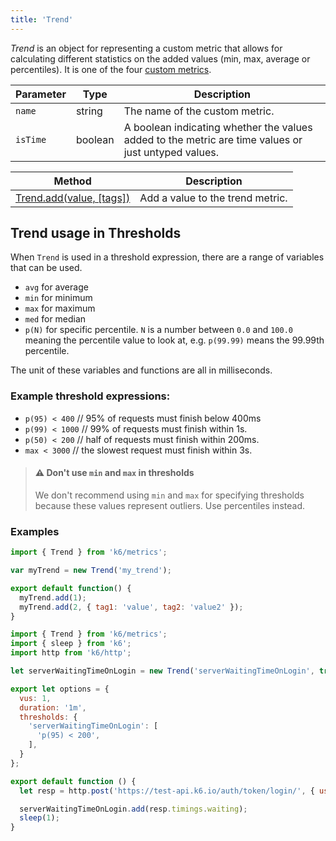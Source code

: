 ```yaml
---
title: 'Trend'
---
```


_Trend_ is an object for representing a custom metric that allows for calculating different statistics on the added values (min, max, average or percentiles). It is one of the four [custom metrics](/javascript-api/k6-metrics).

| Parameter | Type    | Description                                                                                         |
| --------- | ------- | --------------------------------------------------------------------------------------------------- |
| `name`    | string  | The name of the custom metric.                                                                      |
| `isTime`  | boolean | A boolean indicating whether the values added to the metric are time values or just untyped values. |

| Method                                                                            | Description                      |
| --------------------------------------------------------------------------------- | -------------------------------- |
| [Trend.add(value, [tags])](/javascript-api/k6-metrics/trend/trend-add-value-tags) | Add a value to the trend metric. |

## Trend usage in Thresholds

When `Trend` is used in a threshold expression, there are a range of variables that can be used.

- `avg` for average
- `min` for minimum
- `max` for maximum
- `med` for median
- `p(N)` for specific percentile. `N` is a number between `0.0` and `100.0` meaning the percentile value to look at, e.g. `p(99.99)` means the 99.99th percentile.

The unit of these variables and functions are all in milliseconds.

### Example threshold expressions:

- `p(95) < 400` // 95% of requests must finish below 400ms
- `p(99) < 1000` // 99% of requests must finish within 1s.
- `p(50) < 200` // half of requests must finish within 200ms.
- `max < 3000` // the slowest request must finish within 3s.

<Blockquote mod="warning">

#### ⚠️ Don't use `min` and `max` in thresholds

We don't recommend using `min` and `max` for specifying thresholds because these
values represent outliers. Use percentiles instead.

</Blockquote>

### Examples

<div class="code-group" data-props='{"labels": ["Simple example"], "lineNumbers": [true]}'>

```javaScript
import { Trend } from 'k6/metrics';

var myTrend = new Trend('my_trend');

export default function() {
  myTrend.add(1);
  myTrend.add(2, { tag1: 'value', tag2: 'value2' });
}
```

</div>

<div class="code-group" data-props='{"labels": ["Usage in Thresholds"], "lineNumbers": [true]}'>

```javaScript
import { Trend } from 'k6/metrics';
import { sleep } from 'k6';
import http from 'k6/http';

let serverWaitingTimeOnLogin = new Trend('serverWaitingTimeOnLogin', true);

export let options = {
  vus: 1,
  duration: '1m',
  thresholds: {
    'serverWaitingTimeOnLogin': [
      'p(95) < 200',
    ],
  }
};

export default function () {
  let resp = http.post('https://test-api.k6.io/auth/token/login/', { username: 'test-user', 'password': 'supersecure' });

  serverWaitingTimeOnLogin.add(resp.timings.waiting);
  sleep(1);
}
```

</div>
